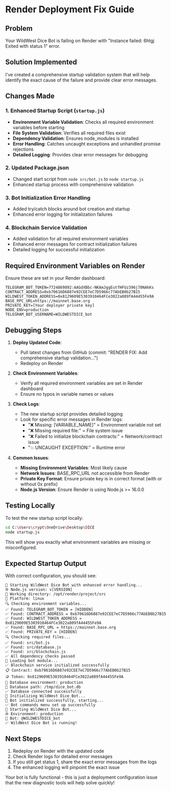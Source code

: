 # Render Deployment Fix Guide

## Problem
Your WildWest Dice Bot is failing on Render with "Instance failed: 6htgj Exited with status 1" error.

## Solution Implemented
I've created a comprehensive startup validation system that will help identify the exact cause of the failure and provide clear error messages.

## Changes Made

### 1. Enhanced Startup Script (`startup.js`)
- **Environment Variable Validation**: Checks all required environment variables before starting
- **File System Validation**: Verifies all required files exist
- **Dependency Validation**: Ensures node_modules is installed
- **Error Handling**: Catches uncaught exceptions and unhandled promise rejections
- **Detailed Logging**: Provides clear error messages for debugging

### 2. Updated Package.json
- Changed start script from `node src/bot.js` to `node startup.js`
- Enhanced startup process with comprehensive validation

### 3. Bot Initialization Error Handling
- Added try/catch blocks around bot creation and startup
- Enhanced error logging for initialization failures

### 4. Blockchain Service Validation
- Added validation for all required environment variables
- Enhanced error messages for contract initialization failures
- Detailed logging for successful initialization

## Required Environment Variables on Render

Ensure these are set in your Render dashboard:

```
TELEGRAM_BOT_TOKEN=7724869892:AAGdXBbc-NKAmJggEutfHFUz396j70NAkKs
CONTRACT_ADDRESS=0xb70616D6887e92CEE7eC7D5966c77AbEB0b27B15
WILDWEST_TOKEN_ADDRESS=0x8129609E5303910464FCe3022a809fA44455Fe9A
BASE_RPC_URL=https://mainnet.base.org
PRIVATE_KEY=[Your deployer private key]
NODE_ENV=production
TELEGRAM_BOT_USERNAME=WILDWESTDICE_bot
```

## Debugging Steps

1. **Deploy Updated Code**: 
   - Pull latest changes from GitHub (commit: "RENDER FIX: Add comprehensive startup validation...")
   - Redeploy on Render

2. **Check Environment Variables**:
   - Verify all required environment variables are set in Render dashboard
   - Ensure no typos in variable names or values

3. **Check Logs**:
   - The new startup script provides detailed logging
   - Look for specific error messages in Render logs:
     - "❌ Missing: [VARIABLE_NAME]" = Environment variable not set
     - "❌ Missing required file:" = File system issue
     - "❌ Failed to initialize blockchain contracts:" = Network/contract issue
     - "💥 UNCAUGHT EXCEPTION:" = Runtime error

4. **Common Issues**:
   - **Missing Environment Variables**: Most likely cause
   - **Network Issues**: BASE_RPC_URL not accessible from Render
   - **Private Key Format**: Ensure private key is in correct format (with or without 0x prefix)
   - **Node.js Version**: Ensure Render is using Node.js >= 16.0.0

## Testing Locally

To test the new startup script locally:
```bash
cd C:\Users\crypt\OneDrive\Desktop\DICE
node startup.js
```

This will show you exactly what environment variables are missing or misconfigured.

## Expected Startup Output

With correct configuration, you should see:
```
🔄 Starting WildWest Dice Bot with enhanced error handling...
🌐 Node.js version: v[VERSION]
📂 Working directory: /opt/render/project/src
🔧 Platform: linux
🔍 Checking environment variables...
✅ Found: TELEGRAM_BOT_TOKEN = [HIDDEN]
✅ Found: CONTRACT_ADDRESS = 0xb70616D6887e92CEE7eC7D5966c77AbEB0b27B15
✅ Found: WILDWEST_TOKEN_ADDRESS = 0x8129609E5303910464FCe3022a809fA44455Fe9A
✅ Found: BASE_RPC_URL = https://mainnet.base.org
✅ Found: PRIVATE_KEY = [HIDDEN]
🔍 Checking required files...
✅ Found: src/bot.js
✅ Found: src/database.js
✅ Found: src/blockchain.js
✅ All dependency checks passed
🚀 Loading bot module...
✅ Blockchain service initialized successfully
📋 Contract: 0xb70616D6887e92CEE7eC7D5966c77AbEB0b27B15
🪙 Token: 0x8129609E5303910464FCe3022a809fA44455Fe9A
📂 Database environment: production
📂 Database path: /tmp/dice_bot.db
✅ Database connected successfully
🎲 Initializing WildWest Dice Bot...
🎲 Bot initialized successfully, starting...
✅ Bot commands menu set up successfully
🚀 Starting WildWest Dice Bot...
🌐 Environment: production
🤖 Bot: @WILDWESTDICE_bot
✅ WildWest Dice Bot is running!
```

## Next Steps

1. Redeploy on Render with the updated code
2. Check Render logs for detailed error messages
3. If you still get status 1, share the exact error messages from the logs
4. The enhanced logging will pinpoint the exact issue

Your bot is fully functional - this is just a deployment configuration issue that the new diagnostic tools will help solve quickly!